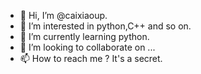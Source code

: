 - 👋 Hi, I’m @caixiaoup.
- 👀 I’m interested in python,C++ and so on.
- 🌱 I’m currently learning python.
- 💞️ I’m looking to collaborate on ...
- 📫 How to reach me ? It's a secret.

<!---
caixiaoup/caixiaoup is a ✨ special ✨ repository because its `README.md` (this file) appears on your GitHub profile.
You can click the Preview link to take a look at your changes.
--->
